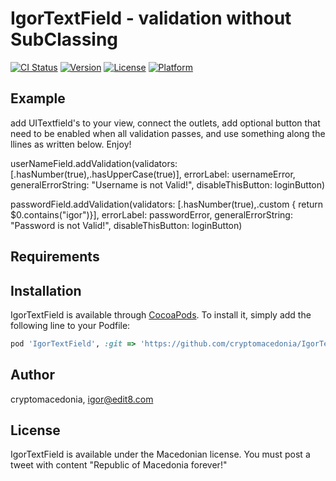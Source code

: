 # IgorTextField - validation without SubClassing

[![CI Status](https://img.shields.io/travis/cryptomacedonia/IgorTextField.svg?style=flat)](https://travis-ci.org/cryptomacedonia/IgorTextField)
[![Version](https://img.shields.io/cocoapods/v/IgorTextField.svg?style=flat)](https://cocoapods.org/pods/IgorTextField)
[![License](https://img.shields.io/cocoapods/l/IgorTextField.svg?style=flat)](https://cocoapods.org/pods/IgorTextField)
[![Platform](https://img.shields.io/cocoapods/p/IgorTextField.svg?style=flat)](https://cocoapods.org/pods/IgorTextField)

## Example
add UITextfield's to your view, connect the outlets, add optional button that need to be enabled when all validation passes, and use something along the llines as written below. Enjoy!

 userNameField.addValidation(validators: [.hasNumber(true),.hasUpperCase(true)], errorLabel: usernameError, generalErrorString: "Username is not Valid!", disableThisButton: loginButton)
        
 passwordField.addValidation(validators: [.hasNumber(true),.custom { return $0.contains("igor")}], errorLabel: passwordError, generalErrorString: "Password is not Valid!", disableThisButton: loginButton)
        
## Requirements

## Installation

IgorTextField is available through [CocoaPods](https://cocoapods.org). To install
it, simply add the following line to your Podfile:

```ruby
pod 'IgorTextField', :git => 'https://github.com/cryptomacedonia/IgorTextField.git'
```

## Author

cryptomacedonia, igor@edit8.com

## License

IgorTextField is available under the Macedonian license. You must post a tweet with content "Republic of Macedonia forever!"
